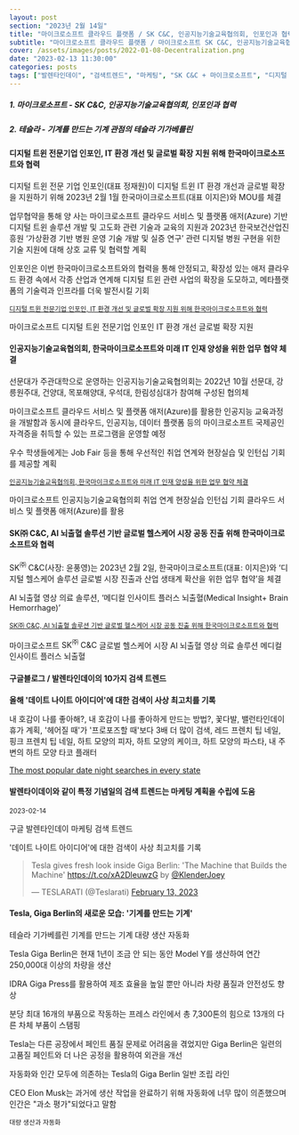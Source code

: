 ```yaml
---
layout: post
section: "2023년 2월 14일"
title: "마이크로소프트 클라우드 플랫폼 / SK C&C, 인공지능기술교육협의회, 인포인과 협력"
subtitle: "마이크로소프트 클라우드 플랫폼 / 마이크로소프트 SK C&C, 인공지능기술교육협의회, 인포인과 협력"
cover: /assets/images/posts/2022-01-08-Decentralization.png
date: "2023-02-13 11:30:00"
categories: posts
tags: ["발렌타인데이", "검색트렌드", "마케팅", "SK C&C + 마이크로소프트", "디지털 헬스케어 솔루션", "디지털 트윈 전문기업 인포인", "마이크로소프트 애저(Azure)", "인공지능기술교육협의회", "테슬라", "기가베를린", "기계를 만드는 기계"]
---
```


<div class="row">
    <div class="col mb-5">
        <h5>1. 마이크로소프트 - SK C&C, 인공지능기술교육협의회, 인포인과 협력</h5>
        <h5>2. 테슬라 - 기계를 만드는 기계 관점의 테슬라 기가베를린</h5>
    </div>
</div>

<div class="row mb-3">
    <div class="col-xl-5 col-lg-12">
        <div class="card">
            <div class="card-body">
                <h4 class="card-title">
                    디지털 트윈 전문기업 인포인, IT 환경 개선 및 글로벌 확장 지원 위해 한국마이크로소프트와 협력
                </h4>
                <p class="card-text">
                    디지털 트윈 전문 기업 인포인(대표 정재원)이 디지털 트윈 IT 환경 개선과 글로벌 확장을 지원하기 위해 2023년 2월 1월 한국마이크로소프트(대표 이지은)와 MOU를 체결
                </p>
                <p class="card-text">
                    업무협약을 통해 양 사는 마이크로소프트 클라우드 서비스 및 플랫폼 애저(Azure) 기반 디지털 트윈 솔루션 개발 및 고도화 관련 기술과 교육의 지원과 2023년 한국보건산업진흥원 ‘가상환경 기반 병원 운영 기술 개발 및 실증 연구’ 관련 디지털 병원 구현을 위한 기술 지원에 대해 상호 교류 및 협력할 계획
                </p>
                <p class="card-text">
                    인포인은 이번 한국마이크로소프트와의 협력을 통해 안정되고, 확장성 있는 애저 클라우드 환경 속에서 각종 산업과 연계해 디지털 트윈 관련 사업의 확장을 도모하고, 메타플랫폼의 기술력과 인프라를 더욱 발전시킬 기회
                </p>
                <p class="card-text">
                    <small><a class="card-link" href="https://news.microsoft.com/ko-kr/2023/02/08/infoin-mr/">디지털 트윈 전문기업 인포인, IT 환경 개선 및 글로벌 확장 지원 위해 한국마이크로소프트와 협력</a></small>
                </p>
            </div>
        </div>
    </div>
    <div class="col-xl-7 col-lg-12 px-3 mt-3">
        <p class="mb-3">
            <span class="badge badge-outline-secondary">마이크로소프트</span>
            <span class="badge badge-outline-secondary">디지털 트윈 전문기업 인포인</span>
            <span class="badge badge-outline-secondary">IT 환경 개선</span>
            <span class="badge badge-outline-secondary">글로벌 확장 지원</span>
        </p>
    </div>
</div>

<div class="row mb-3">
    <div class="col-xl-5 col-lg-12">
        <div class="card">
            <div class="card-body">
                <h4 class="card-title">
                    인공지능기술교육협의회, 한국마이크로소프트와 미래 IT 인재 양성을 위한 업무 협약 체결
                </h4>
                <p class="card-text">
                    선문대가 주관대학으로 운영하는 인공지능기술교육협의회는 2022년 10월 선문대, 강릉원주대, 건양대, 목포해양대, 우석대, 한림성심대가 참여해 구성된 협의체
                </p>
                <p class="card-text">
                    마이크로소프트 클라우드 서비스 및 플랫폼 애저(Azure)를 활용한 인공지능 교육과정을 개발함과 동시에 클라우드, 인공지능, 데이터 플랫폼 등의 마이크로소프트 국제공인자격증을 취득할 수 있는 프로그램을 운영할 예정
                </p>
                <p class="card-text">
                    우수 학생들에게는 Job Fair 등을 통해 우선적인 취업 연계와 현장실습 및 인턴십 기회를 제공할 계획
                </p>
                <p class="card-text">
                    <small><a class="card-link" href="https://news.microsoft.com/ko-kr/2023/02/02/ai-skilling/">인공지능기술교육협의회, 한국마이크로소프트와 미래 IT 인재 양성을 위한 업무 협약 체결</a></small>
                </p>
            </div>
        </div>
    </div>
    <div class="col-xl-7 col-lg-12 px-3 mt-3">
        <p class="mb-3">
            <span class="badge badge-outline-secondary">마이크로소프트</span>
            <span class="badge badge-outline-secondary">인공지능기술교육협의회</span>
            <span class="badge badge-outline-secondary">취업 연계</span>
            <span class="badge badge-outline-secondary">현장실습</span>
            <span class="badge badge-outline-secondary">인턴십 기회</span>
            <span class="badge badge-outline-secondary">클라우드 서비스 및 플랫폼 애저(Azure)를 활용</span>
        </p>
    </div>
</div>

<div class="row mb-3">
    <div class="col-xl-5 col-lg-12">
        <div class="card">
            <div class="card-body">
                <h4 class="card-title">SK㈜ C&C, AI 뇌출혈 솔루션 기반 글로벌 헬스케어 시장 공동 진출 위해 한국마이크로소프트와 협력</h4>
                <p class="card-text">
                    SK<sup>㈜</sup> C&C(사장: 윤풍영)는 2023년 2월 2일, 한국마이크로소프트(대표: 이지은)와 ‘디지털 헬스케어 솔루션 글로벌 시장 진출과 산업 생태계 확산을 위한 업무 협약’을 체결
                </p>
                <p class="card-text">
                    AI 뇌출혈 영상 의료 솔루션, ‘메디컬 인사이트 플러스 뇌출혈(Medical Insight+ Brain Hemorrhage)’
                </p>
                <p class="card-text">
                    <small><a class="card-link" href="https://news.microsoft.com/ko-kr/2023/02/02/skcc-ai/">SK㈜ C&C, AI 뇌출혈 솔루션 기반 글로벌 헬스케어 시장 공동 진출 위해 한국마이크로소프트와 협력</a></small>
                </p>
            </div>
        </div>
    </div>
    <div class="col-xl-7 col-lg-12 px-3 mt-3">
        <p class="mb-3">
            <span class="badge badge-outline-secondary">마이크로소프트</span>
            <span class="badge badge-outline-secondary">SK<sup>㈜</sup> C&C</span>
            <span class="badge badge-outline-secondary">글로벌 헬스케어 시장</span>
            <span class="badge badge-outline-secondary">AI 뇌출혈 영상 의료 솔루션</span>
            <span class="badge badge-outline-secondary">메디컬 인사이트 플러스 뇌출혈</span>
        </p>
    </div>
</div>

<div class="row mb-3">
    <div class="col-xl-5 col-lg-12">
        <div class="card">
            <div class="card-body">
                <h4 class="card-title">구글블로그 / 발렌타인데이의 10가지 검색 트렌드</h4>
                <p class="card-text">
                    <b>올해 '데이트 나이트 아이디어'에 대한 검색이 사상 최고치를 기록</b>
                </p>
                <p class="card-text">
                    내 호감이 나를 좋아해?, 내 호감이 나를 좋아하게 만드는 방법?, 꽃다발, 밸런타인데이 휴가 계획, '헤어질 때'가 '프로포즈할 때'보다 3배 더 많이 검색, 레드 프렌치 팁 네일, 핑크 프렌치 팁 네일, 하트 모양의 피자, 하트 모양의 케이크, 하트 모양의 파스타, 내 주변의 하트 모양 타코 플래터
                </p>
                <a class="card-link" href="https://blog.google/products/search/valentines-day-google-search-trends/">The most popular date night searches in every state</a>
            </div>
        </div>
    </div>
    <div class="col-xl-7 col-lg-12 px-3 mt-3">
        <h4 class="mb-3">
            발렌타이데이와 같이 특정 기념일의 검색 트렌드는 마케팅 계획을 수립에 도움
        </h4>
        <p class="mb-3">
            <small>2023-02-14</small>
        </p>
        <p class="mb-3">
            <span class="badge badge-outline-secondary">구글</span>
            <span class="badge badge-outline-secondary">발렌타인데이</span>
            <span class="badge badge-outline-secondary">마케팅</span>
            <span class="badge badge-outline-secondary">검색</span>
            <span class="badge badge-outline-secondary">트렌드</span>
        </p>
        <p class="mb-3">
            '데이트 나이트 아이디어'에 대한 검색이 사상 최고치를 기록
        </p>
    </div>
</div>

<div class="row mb-3">
    <div class="col-xl-5 col-lg-12">
        <blockquote class="twitter-tweet"><p lang="en" dir="ltr">Tesla gives fresh look inside Giga Berlin: &#39;The Machine that Builds the Machine&#39; <a href="https://t.co/xA2DleuwzG">https://t.co/xA2DleuwzG</a> by <a href="https://twitter.com/KlenderJoey?ref_src=twsrc%5Etfw">@KlenderJoey</a></p>&mdash; TESLARATI (@Teslarati) <a href="https://twitter.com/Teslarati/status/1625252563162394660?ref_src=twsrc%5Etfw">February 13, 2023</a></blockquote>
    </div>
    <div class="col-xl-7 col-lg-12 px-3 mt-3">
        <h4 class="mb-3">
            Tesla, Giga Berlin의 새로운 모습: '기계를 만드는 기계'
        </h4>
        <p class="mb-3">
            <span class="badge badge-outline-secondary">테슬라</span>
            <span class="badge badge-outline-secondary">기가베를린</span>
            <span class="badge badge-outline-secondary">기계를 만드는 기계</span>
            <span class="badge badge-outline-secondary">대량 생산</span>
            <span class="badge badge-outline-secondary">자동화</span>
        </p>
        <p class="mb-3">
            Tesla Giga Berlin은 현재 1년이 조금 안 되는 동안 Model Y를 생산하여 연간 250,000대 이상의 차량을 생산
        </p>
        <p class="mb-3">
            IDRA Giga Press를 활용하여 제조 효율을 높일 뿐만 아니라 차량 품질과 안전성도 향상
        </p>
        <p class="mb-3">
            분당 최대 16개의 부품으로 작동하는 프레스 라인에서 총 7,300톤의 힘으로 13개의 다른 차체 부품이 스탬핑
        </p>
        <p class="mb-3">
            Tesla는 다른 공장에서 페인트 품질 문제로 어려움을 겪었지만 Giga Berlin은 일련의 고품질 페인트와 더 나은 공정을 활용하여 외관을 개선
        </p>
        <p class="mb-3">
            자동화와 인간 모두에 의존하는 Tesla의 Giga Berlin 일반 조립 라인
        </p>
        <p class="mb-3">
            CEO Elon Musk는 과거에 생산 작업을 완료하기 위해 자동화에 너무 많이 의존했으며 인간은 "과소 평가"되었다고 말함
        </p>
        <p class="mb-3">
            <small>
                대량 생산과 자동화
            </small>
        </p>
    </div>
</div>
